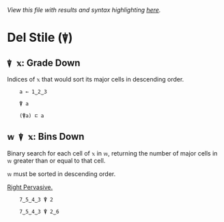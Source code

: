 *View this file with results and syntax highlighting [here](https://mlochbaum.github.io/BQN/help/gradedown_binsdown.html).*

# Del Stile (`⍒`)

## `⍒ 𝕩`: Grade Down

Indices of `𝕩` that would sort its major cells in descending order.

        a ← 1‿2‿3

        ⍒ a

        (⍒a) ⊏ a



## `𝕨 ⍒ 𝕩`: Bins Down

Binary search for each cell of `𝕩` in `𝕨`, returning the number of major cells in `𝕨` greater than or equal to that cell.

`𝕨` must be sorted in descending order.

[Right Pervasive.](../doc/arithmetic.md#pervasion)

        7‿5‿4‿3 ⍒ 2

        7‿5‿4‿3 ⍒ 2‿6
